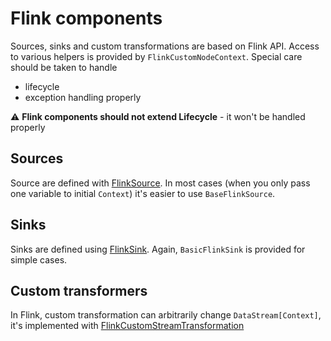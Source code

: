 # Flink components
 
Sources, sinks and custom transformations are based on 
Flink API. Access to various helpers is provided by 
`FlinkCustomNodeContext`. Special care should be taken to handle
- lifecycle
- exception handling properly

:warning: **Flink components should not extend Lifecycle** - it won't be handled properly

## Sources

Source are defined with [FlinkSource](https://github.com/TouK/nussknacker/blob/staging/engine/flink/api/src/main/scala/pl/touk/nussknacker/engine/flink/api/process/FlinkSource.scala).
In most cases (when you only pass one variable to initial `Context`) it's easier to use `BaseFlinkSource`.

## Sinks

Sinks are defined using [FlinkSink](https://github.com/TouK/nussknacker/blob/staging/engine/flink/api/src/main/scala/pl/touk/nussknacker/engine/flink/api/process/FlinkSink.scala). Again, `BasicFlinkSink` is provided for simple cases. 

## Custom transformers

In Flink, custom transformation can arbitrarily change `DataStream[Context]`, it's implemented with [FlinkCustomStreamTransformation](https://github.com/TouK/nussknacker/blob/staging/engine/flink/api/src/main/scala/pl/touk/nussknacker/engine/flink/api/process/FlinkCustomStreamTransformation.scala)

